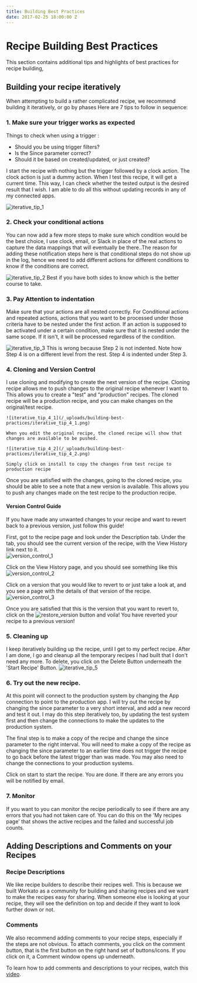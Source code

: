 ```yaml
---
title: Building Best Practices
date: 2017-02-25 18:00:00 Z
---
```


# Recipe Building Best Practices
This section contains additional tips and highlights of best practices for recipe building, 

## Building your recipe iteratively
When attempting to build a rather complicated recipe, we recommend building it iteratively, or go by phases Here are 7 tips to follow in sequence:

### 1. Make sure your trigger works as expected
 Things to check when using a trigger :
  - Should you be using trigger filters?
  - Is the Since parameter correct? 
  - Should it be based on created/updated, or just created?

 I start the recipe with nothing but the trigger followed by a clock action. The clock action is just a dummy action. When I test this recipe, it will get a current time. This way, I can check whether the tested output is the desired result that I wish. I am able to do all this without updating records in any of my connected apps.
 
 ![iterative_tip_1](/_uploads/building-best-practices/iterative_tip_1.png)

### 2. Check your conditional actions
 You can now add a few more steps to make sure which condition would be the best choice, I use clock, email, or Slack in place of the real actions to capture the data mappings that will eventually be there..The reason for adding these notification steps here is that conditional steps do not show up in the log, hence we need to add different actions for different conditions to know if the conditions are correct.
 
 ![iterative_tip_2](/_uploads/building-best-practices/iterative_tip_2.png)
 Best if you have both sides to know which is the better course to take.
 
### 3. Pay Attention to indentation
 Make sure that your actions are all nested correctly. For Conditional actions and repeated actions, actions that you want to be processed under those criteria have to be nested under the first action. If an action is supposed to be activated under a certain condition, make sure that it is nested under the same scope. If it isn't, it will be processed regardless of the condition.
 
  ![iterative_tip_3](/_uploads/building-best-practices/iterative_tip_3.png)
 This is wrong because Step 2 is not indented. Note how Step 4 is on a different level from the rest. Step 4 is indented under Step 3.
 
### 4. Cloning and Version Control
  I use cloning and modifying to create the next version of the recipe. Cloning recipe allows me to push changes to the original recipe whenever I want to. This allows you to create a "test" and "production" recipes. The cloned recipe will be a production recipe, and you can make changes on the original/test recipe. 
  
    ![iterative_tip_4_1](/_uploads/building-best-practices/iterative_tip_4_1.png)
    
    When you edit the original recipe, the cloned recipe will show that changes are available to be pushed.
    
    ![iterative_tip_4_2](/_uploads/building-best-practices/iterative_tip_4_2.png)
    
    Simply click on install to copy the changes from test recipe to production recipe

 Once you are satisfied with the changes, going to the cloned recipe, you should be able to see a note that a new version is available. This allows you to push any changes made on the test recipe to the production recipe. 
 
 
#### Version Control Guide
If you have made any unwanted changes to your recipe and want to revert back to a previous version, just follow this guide!

First, got to the recipe page and look under the Description tab. Under the tab, you should see the current version of the recipe, with the View History link next to it.  
 ![version_control_1](/_uploads/building-best-practices/version_control_1.png)
 
 Click on the View History page, and you should see something like this
  ![version_control_2](/_uploads/building-best-practices/version_control_2.png)
  
 Click on a version that you would like to revert to or just take a look at, and you see a page with the details of that version of the recipe.
   ![version_control_3](/_uploads/building-best-practices/version_control_3.png)
   
 Once you are satisfied that this is the version that you want to revert to, click on the ![restore_version](/_uploads/building-best-practices/restore_button.png) button and voila! You have reverted your recipe to a previous version!

### 5. Cleaning up
 I keep iteratively building up the recipe, until I get to my perfect recipe. After I am done, I go and cleanup all the temporary recipes I had built that I don't need any more. To delete, you click on the Delete Button underneath the 'Start Recipe' Button.
![iterative_tip_5](/_uploads/building-best-practices/iterative_tip_5.png)

### 6. Try out the new recipe. 
At this point will connect to the production system by changing the App connection to point to the production app. I will try out the recipe by changing the since parameter to a very short interval, and add a new record and test it out. I may do this step iteratively too, by updating  the test system first and then change the connections to make the updates to the production system.

The final step is to make a copy of the recipe and change the since parameter to the right interval. You will need to make a copy of the recipe as changing the since parameter to an earlier time does not trigger the recipe to go back before the latest trigger than was made. You may also need to change the connections to your production systems.

Click on start to start the recipe. You are done. If there are any errors you will be notified by email. 

### 7. Monitor 
If you want to you can monitor the recipe periodically to see if there are any errors that you had not taken care of. You can do this on the 'My recipes page' that shows the active recipes and the failed and successful job counts.
 
## Adding Descriptions and Comments on your Recipes

### Recipe Descriptions
We like recipe builders to describe their recipes well. This is because we built Workato as a community for building and sharing recipes and we want to make the recipes easy for sharing. When someone else is looking at your recipe, they will see the definition on top and decide if they want to look further down or not. 

### Comments
We also recommend adding comments to your recipe steps, especially if the steps are not obvious. To attach comments, you click on the comment button, that is the first button on the right hand set of buttons/icons. If you click on it, a Comment window opens up underneath.

To learn how to add comments and descriptions to your recipes, watch this [video](https://youtu.be/gxZoS6foeHw?list=PLC6AmOSfz6sw54nPCW-Gmtb-bNlqDVEz2).



